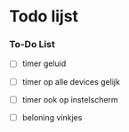 # Todo lijst


### To-Do List


- [ ] timer geluid
- [ ] timer op alle devices gelijk
- [ ] timer ook op instelscherm
- [ ] beloning vinkjes


